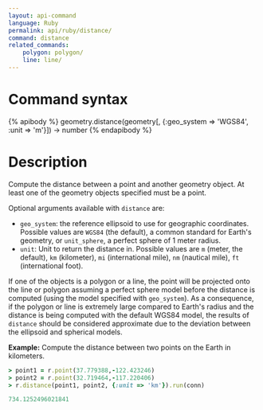 ```yaml
---
layout: api-command
language: Ruby
permalink: api/ruby/distance/
command: distance
related_commands:
    polygon: polygon/
    line: line/
---
```

# Command syntax #

{% apibody %}
geometry.distance(geometry[, {:geo_system => 'WGS84', :unit => 'm'}]) &rarr; number
{% endapibody %}

# Description #

Compute the distance between a point and another geometry object. At least one of the geometry objects specified must be a point.

Optional arguments available with `distance` are:

* `geo_system`: the reference ellipsoid to use for geographic coordinates. Possible values are `WGS84` (the default), a common standard for Earth's geometry, or `unit_sphere`, a perfect sphere of 1 meter radius.
* `unit`: Unit to return the distance in. Possible values are `m` (meter, the default), `km` (kilometer), `mi` (international mile), `nm` (nautical mile), `ft` (international foot).

If one of the objects is a polygon or a line, the point will be projected onto the line or polygon assuming a perfect sphere model before the distance is computed (using the model specified with `geo_system`). As a consequence, if the polygon or line is extremely large compared to Earth's radius and the distance is being computed with the default WGS84 model, the results of `distance` should be considered approximate due to the deviation between the ellipsoid and spherical models.


__Example:__ Compute the distance between two points on the Earth in kilometers.

```rb
> point1 = r.point(37.779388,-122.423246)
> point2 = r.point(32.719464,-117.220406)
> r.distance(point1, point2, {:unit => 'km'}).run(conn)

734.1252496021841
```
